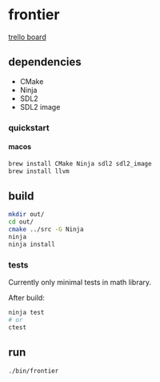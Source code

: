 # frontier

[trello board](https://trello.com/b/vcpQr5g3/frontier)

## dependencies

- CMake
- Ninja
- SDL2
- SDL2 image

### quickstart

#### macos

```sh
brew install CMake Ninja sdl2 sdl2_image
brew install llvm
```

## build

```sh
mkdir out/
cd out/
cmake ../src -G Ninja
ninja
ninja install
```

### tests

Currently only minimal tests in math library.

After build:
```sh
ninja test
# or
ctest
```

## run

```sh
./bin/frontier
```
